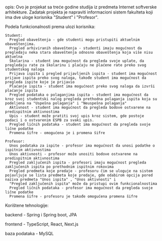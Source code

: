 opis:
  Ovo je projekat sa treće godine studija iz predmeta Internet softverske arhitekture.
  Zadatak projekta je napraviti informacioni sistem fakulteta koji ima dve uloge korisnika "Student" i "Profesor".
  
  Podela funkcionalnosti prema ulozi korisnika:
    
    Student:
      Pregled obaveštenja - gde studenti mogu pristupiti aktuelnim obaveštenjima.
      Pregled arhiviranih obaveštenja - studenti imaju mogućnost da pregledaju neka stara obaveštenja odnosno obaveštenja koja više nisu aktuelna
      Školarina - student ima mogućnost da pregleda svoje uplate, da pregledaju rate za školarinu i plaćaju ne plaćene rate preko svog studentskog naloga
      Prijava ispita i pregled prijavljenih ispita - student ima mogućnost prijave ispita preko svog naloga, takođe student ima mogućnost da pregleda ispite koje je prijavio
      Plaćanje ispita - student ima mogućnost preko svog naloga da izvrši plaćanje ispita
      Pregled podataka o polaganjima ispita - student ima mogućnost da kroz svoj studentski nalog pregleda prethodna polaganja ispita koja su podeljena na "Uspešna polaganja" i "Neuspešna polaganja"
      Aktivnost - student ima mogućnost da pregleda bodove ostvarene na predispitnim aktivnostima
      Upis - student može pratiti svoj upis kroz sistem, gde postoje podaci i o ostvarenim ESPB za svaki upis.
      Pregled ličnih podataka - student ima mogućnost da pregleda svoje lične podatke
      Promena šifre - omogućena je i promena šifre
    
    Profesor:
      Unos podataka za ispite - profesor ima mogućnost da unosi podatke o ispitnim aktivnostima
      Unos aktivnosti - profesor može unositi bodove ostvarene na predispitnim aktivnostima
      Pregled zaključenih ispita - profesori imaju mogućnost pregleda zaključenih ispita po prethodnim ispitnim rokovima
      Pregled predmeta koje predaje - profesoru čim se uloguje na sistem pojavljuje se lista predmeta koje predaje, gde odabirom opcija pored naziva predmeta "Unos ispita" , "Unos aktivnosti" i 
      "Pregled zaključenih ispita" može da pristupi ovim funkcionalnostima
      Pregled ličnih podataka - profesor ima mogućnost da pregleda svoje lične podatke
      Promena šifre - profesoru je takođe omogućena promena šifre

Korištene tehnologije:

  backend - Spring i Spring boot, JPA
  
  frontend - TypeScript, React, Next.js
  
  baza podataka - MySQL
      
      
